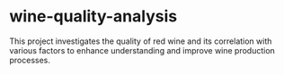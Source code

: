 # wine-quality-analysis
This project investigates the quality of red wine and its correlation with various factors to enhance understanding and improve wine production processes.
